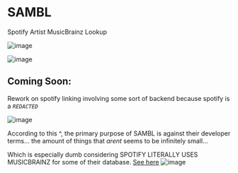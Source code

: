 # SAMBL
Spotify Artist MusicBrainz Lookup

![image](https://github.com/Lioncat6/SAMBL/assets/95449321/832aad23-41fa-42bb-ad12-eac6c0db7fb7)

![image](https://github.com/user-attachments/assets/83037036-2f4d-4757-8279-7f191c9c674b)


 ## Coming Soon:
Rework on spotify linking involving some sort of backend because spotify is a *`REDACTED`*

![image](https://github.com/user-attachments/assets/36633b70-60d6-4940-ba9f-215fb4b05d2f)

According to this ^, the primary purpose of SAMBL is against their developer terms... the amount of things that *arent* seems to be infinitely small...

Which is especially dumb considering SPOTIFY LITERALLY USES MUSICBRAINZ for some of their database. [See here](https://metabrainz.org/supporters)
![image](https://github.com/user-attachments/assets/18bd832e-e8b8-49cc-97b6-50146a801677)
